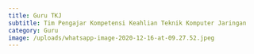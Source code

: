 ```yaml
---
title: Guru TKJ
subtitle: Tim Pengajar Kompetensi Keahlian Teknik Komputer Jaringan
category: Guru
image: /uploads/whatsapp-image-2020-12-16-at-09.27.52.jpeg
---
```

